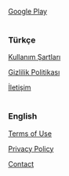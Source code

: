[Google Play](https://play.google.com/store/apps/details?id=io.sleepybug.bilgi)
<br><br>

### Türkçe

[Kullanım Şartları](terms/termsUse-tr.md)

[Gizlilik Politikası](privacy/privacyPolicy-tr.md)

[İletişim](mailto:info.sleepybug@gmail.com)
<br><br>

### English

[Terms of Use](terms/termsUse-en.md)

[Privacy Policy](privacy/privacyPolicy-en.md)

[Contact](mailto:info.sleepybug@gmail.com)
